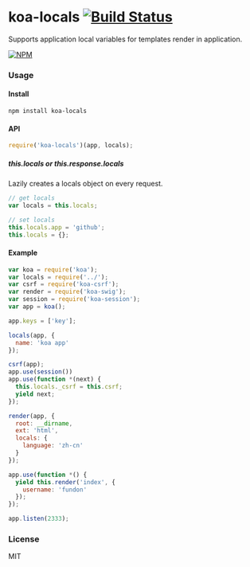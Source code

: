# koa-locals [![Build Status](https://travis-ci.org/koa-modules/koa-locals.svg)](https://travis-ci.org/koa-modules/koa-locals)

Supports application local variables for templates render in application.

  [![NPM](https://nodei.co/npm/koa-locals.png?downloads=true)](https://nodei.co/npm/koa-locals/)

### Usage

#### Install

```
npm install koa-locals
```

#### API

```js
require('koa-locals')(app, locals);
```

##### this.locals or this.response.locals
Lazily creates a locals object on every request.
```js
// get locals
var locals = this.locals;

// set locals
this.locals.app = 'github';
this.locals = {};
```

#### Example

```js
var koa = require('koa');
var locals = require('../');
var csrf = require('koa-csrf');
var render = require('koa-swig');
var session = require('koa-session');
var app = koa();

app.keys = ['key'];

locals(app, {
  name: 'koa app'
});

csrf(app);
app.use(session())
app.use(function *(next) {
  this.locals._csrf = this.csrf;
  yield next;
});

render(app, {
  root: __dirname,
  ext: 'html',
  locals: {
    language: 'zh-cn'
  }
});

app.use(function *() {
  yield this.render('index', {
    username: 'fundon'
  });
});

app.listen(2333);
```


### License

MIT
